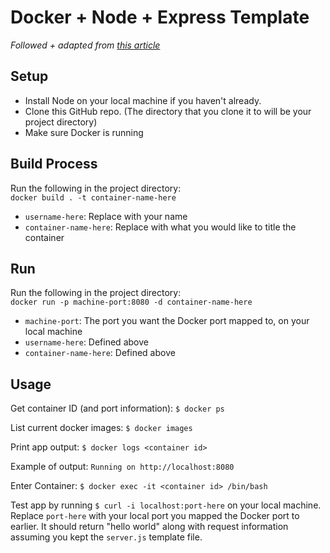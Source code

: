 # Docker + Node + Express Template

_Followed + adapted from [this article](https://nodejs.org/en/docs/guides/nodejs-docker-webapp/)_

## Setup

- Install Node on your local machine if you haven't already.
- Clone this GitHub repo. (The directory that you clone it to will be your project directory)
- Make sure Docker is running

## Build Process

Run the following in the project directory:\
`docker build . -t container-name-here`

- `username-here`: Replace with your name
- `container-name-here`: Replace with what you would like to title the container

## Run

Run the following in the project directory:\
`docker run -p machine-port:8080 -d container-name-here`

- `machine-port`: The port you want the Docker port mapped to, on your local machine
- `username-here`: Defined above
- `container-name-here`: Defined above

## Usage

Get container ID (and port information): `$ docker ps`

List current docker images: `$ docker images`

Print app output: `$ docker logs <container id>`

Example of output: `Running on http://localhost:8080`

Enter Container: `$ docker exec -it <container id> /bin/bash`

Test app by running `$ curl -i localhost:port-here` on your local machine. Replace `port-here` with your local port you mapped the Docker port to earlier. It should return "hello world" along with request information assuming you kept the `server.js` template file.

